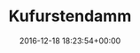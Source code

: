---
title:		"Kufurstendamm"
type:		"photos"
mediatype:		"upload"
location:		"Berlin, Germany"
date:		"2016-12-18 18:23:54+00:00"
album:		"city"
filename:		"kudamm-christmas.md"
series:		"kudamm"
cl_public_id:		"city/kudamm-christmas"
cl_version:		1497000346
format:		"tiff"
bytes:		8624884
width:		2560
height:		1440
colours:
- "#2E1F1D"
- "#2B2424"
- "#EBE0D7"
- "#282329"
- "#7A6867"
- "#775A49"
- "#826745"
- "#282016"
- "#1D141A"
- "#151722"
- "#6D4448"
- "#D7B47F"
- "#D59F7F"
- "#1E1621"
- "#D0D2E1"
- "#6F6C7B"
- "#15232D"
- "#D9E7EC"
- "#EFEEDC"
- "#7C6B78"
- "#240806"
- "#DF2219"
- "#DA6F6F"
- "#272B2B"
- "#3E6177"
- "#D1C2CD"
exposure_mode:		"Auto"
program:		"Aperture-priority AE"
aperture:		"2.8"
focal_length:		"24.0 mm"
iso:		"1600"
shutter_speed:		"1/160"
metering:		"Spot"
flash:		"Off, Did not fire"
white_balance:		"Custom"
colour_temp:		"3450"
has_crop:		"true"
orientation:		"Horizontal (normal)"
camera_model:		"NIKON D800"
lens_info:		"24-70mm f/2.8"
artist: "Matt Finucane"
x_resolution:		"300"
y_resolution:		"300"
---